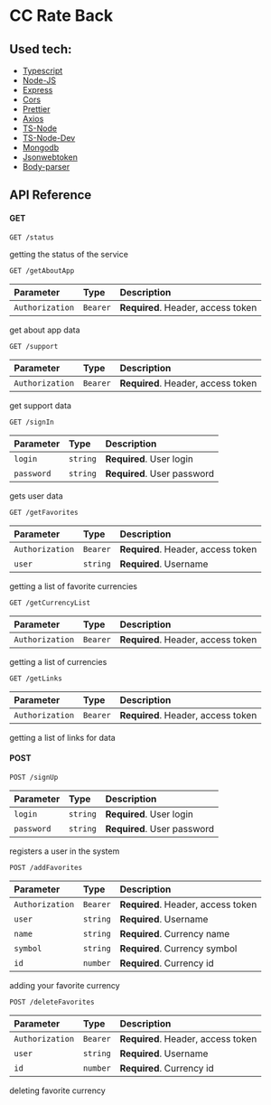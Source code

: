 # CC Rate Back

## Used tech:
- [Typescript](https://www.typescriptlang.org/)
- [Node-JS](https://nodejs.org/en/)
- [Express](https://expressjs.com/)
- [Cors](https://github.com/expressjs/cors)
- [Prettier](https://prettier.io/)
- [Axios](https://axios-http.com/)
- [TS-Node](https://github.com/TypeStrong/ts-node)
- [TS-Node-Dev](https://github.com/wclr/ts-node-dev)
- [Mongodb](https://www.mongodb.com/)
- [Jsonwebtoken](https://github.com/auth0/node-jsonwebtoken)
- [Body-parser](https://github.com/expressjs/body-parser)

## API Reference

#### GET

```http
GET /status
```

getting the status of the service

```http
GET /getAboutApp
```

| Parameter        | Type     | Description                        |
|:-----------------|:---------|:-----------------------------------|
| `Authorization`  | `Bearer` | **Required**. Header, access token |

get about app data

```http
GET /support
```

| Parameter        | Type     | Description                        |
|:-----------------|:---------|:-----------------------------------|
| `Authorization`  | `Bearer` | **Required**. Header, access token |

get support data

```http
GET /signIn
```

| Parameter  | Type     | Description                   |
|:-----------|:---------|:------------------------------|
| `login`    | `string` | **Required**. User login      |
| `password` | `string` | **Required**. User password   |

gets user data

```http
GET /getFavorites
```

| Parameter       | Type     | Description                         |
|:----------------|:---------|:------------------------------------|
| `Authorization` | `Bearer` | **Required**. Header, access token  |
| `user`          | `string` | **Required**. Username              |

getting a list of favorite currencies

```http
GET /getCurrencyList
```

| Parameter        | Type     | Description                        |
|:-----------------|:---------|:-----------------------------------|
| `Authorization`  | `Bearer` | **Required**. Header, access token |

getting a list of currencies

```http
GET /getLinks
```

| Parameter        | Type     | Description                        |
|:-----------------|:---------|:-----------------------------------|
| `Authorization`  | `Bearer` | **Required**. Header, access token |

getting a list of links for data

#### POST

```http
POST /signUp
```

| Parameter  | Type     | Description                 |
|:-----------|:---------|:----------------------------|
| `login`    | `string` | **Required**. User login    |
| `password` | `string` | **Required**. User password |

registers a user in the system

```http
POST /addFavorites
```

| Parameter        | Type     | Description                        |
|:-----------------|:---------|:-----------------------------------|
| `Authorization`  | `Bearer` | **Required**. Header, access token |
| `user`           | `string` | **Required**. Username             |
| `name`           | `string` | **Required**. Currency name        |
| `symbol`         | `string` | **Required**. Currency symbol      |
| `id`             | `number` | **Required**. Currency id          |

adding your favorite currency

```http
POST /deleteFavorites
```

| Parameter        | Type     | Description                        |
|:-----------------|:---------|:-----------------------------------|
| `Authorization`  | `Bearer` | **Required**. Header, access token |
| `user`           | `string` | **Required**. Username             |
| `id`             | `number` | **Required**. Currency id          |

deleting favorite currency